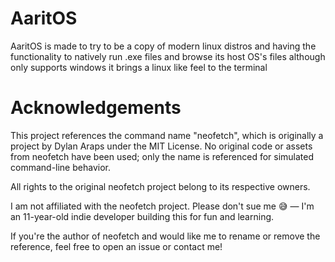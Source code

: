 # AaritOS
AaritOS is made to try to be a copy of modern linux distros and having the functionality to natively run .exe files and browse its host OS's files although only supports windows it brings a linux like feel to the terminal

# Acknowledgements

This project references the command name "neofetch", which is originally a project by Dylan Araps under the MIT License. No original code or assets from neofetch have been used; only the name is referenced for simulated command-line behavior.

All rights to the original neofetch project belong to its respective owners.

I am not affiliated with the neofetch project. Please don't sue me 😅 — I'm an 11-year-old indie developer building this for fun and learning.

If you're the author of neofetch and would like me to rename or remove the reference, feel free to open an issue or contact me!
